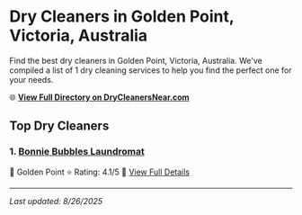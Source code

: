 # Dry Cleaners in Golden Point, Victoria, Australia

Find the best dry cleaners in Golden Point, Victoria, Australia. We've compiled a list of 1 dry cleaning services to help you find the perfect one for your needs.

🌐 **[View Full Directory on DryCleanersNear.com](https://drycleanersnear.com/city/Australia/Victoria/Golden%20Point)**

## Top Dry Cleaners

### 1. [Bonnie Bubbles Laundromat](https://drycleanersnear.com/dryCleaner/689e94a6e14d6a68167175ca/bonnie-bubbles-laundromat)
📍 Golden Point
⭐ Rating: 4.1/5
🔗 [View Full Details](https://drycleanersnear.com/dryCleaner/689e94a6e14d6a68167175ca/bonnie-bubbles-laundromat)


---

*Last updated: 8/26/2025*
